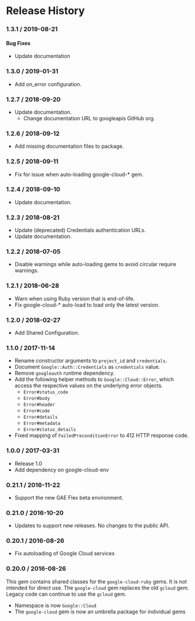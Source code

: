 # Release History

### 1.3.1 / 2019-08-21

#### Bug Fixes

* Update documentation

### 1.3.0 / 2019-01-31

* Add on_error configuration.

### 1.2.7 / 2018-09-20

* Update documentation.
  * Change documentation URL to googleapis GitHub org.

### 1.2.6 / 2018-09-12

* Add missing documentation files to package.

### 1.2.5 / 2018-09-11

* Fix for issue when auto-loading google-cloud-* gem.

### 1.2.4 / 2018-09-10

* Update documentation.

### 1.2.3 / 2018-08-21

* Update (deprecated) Credentials authentication URLs.
* Update documentation.

### 1.2.2 / 2018-07-05

* Disable warnings while auto-loading gems to avoid circular require warnings.

### 1.2.1 / 2018-06-28

* Warn when using Ruby version that is end-of-life.
* Fix google-cloud-* auto-load to load only the latest version.

### 1.2.0 / 2018-02-27

* Add Shared Configuration.

### 1.1.0 / 2017-11-14

* Rename constructor arguments to `project_id` and `credentials`.
* Document `Google::Auth::Credentials` as `credentials` value.
* Remove `googleauth` runtime dependency.
* Add the following helper methods to `Google::Cloud::Error`, which access the
  respective values on the underlying error objects.
  * `Error#status_code`
  * `Error#body`
  * `Error#header`
  * `Error#code`
  * `Error#details`
  * `Error#metadata`
  * `Error#status_details`
* Fixed mapping of `FailedPreconditionError` to 412 HTTP response code.

### 1.0.0 / 2017-03-31

* Release 1.0
* Add dependency on google-cloud-env

### 0.21.1 / 2016-11-22

* Support the new GAE Flex beta environment.

### 0.21.0 / 2016-10-20

* Updates to support new releases. No changes to the public API.

### 0.20.1 / 2016-08-26

* Fix autoloading of Google Cloud services

### 0.20.0 / 2016-08-26

This gem contains shared classes for the `google-cloud-ruby` gems. It is not intended for direct use. The `google-cloud` gem replaces the old `gcloud` gem. Legacy code can continue to use the `gcloud` gem.

* Namespace is now `Google::Cloud`
* The `google-cloud` gem is now an umbrella package for individual gems
